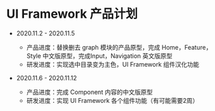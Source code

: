 # UI Framework 产品计划

* 2020.11.2 - 2020.11.5 

    * 产品进度：替换删去 graph 模块的产品原型，完成 Home，Feature，Style 中文版原型，完成Input，Navigation 英文版原型
    * 研发进度：实现选中目录变为主色，UI Framework 组件汉化功能

* 2020.11.6 - 2020.11.12

    * 产品进度：完成 Component 内容的中文版原型
    * 研发进度：实现 UI Framework 各个组件功能（有可能需要2周）